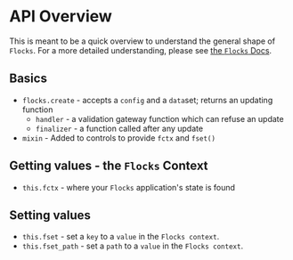 # API Overview

This is meant to be a quick overview to understand the general shape of `Flocks`.
For a more detailed understanding, please see [the `Flocks` Docs](flocks_docs.html).



## Basics
 * `flocks.create` - accepts a `config` and a `data`set; returns an updating function
   * `handler` - a validation gateway function which can refuse an update
   * `finalizer` - a function called after any update
 * `mixin` - Added to controls to provide `fctx` and `fset()`

## Getting values - the `Flocks` Context
 * `this.fctx` - where your `Flocks` application's state is found

## Setting values
 * `this.fset` - set a `key` to a `value` in the `Flocks context`.
 * `this.fset_path` - set a `path` to a `value` in the `Flocks context`.
